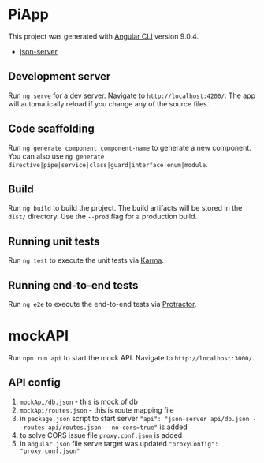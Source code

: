 # PiApp

This project was generated with [Angular CLI](https://github.com/angular/angular-cli) version 9.0.4.

- [json-server](https://www.npmjs.com/package/json-server)

## Development server

Run `ng serve` for a dev server. Navigate to `http://localhost:4200/`. The app will automatically reload if you change any of the source files.

## Code scaffolding

Run `ng generate component component-name` to generate a new component. You can also use `ng generate directive|pipe|service|class|guard|interface|enum|module`.

## Build

Run `ng build` to build the project. The build artifacts will be stored in the `dist/` directory. Use the `--prod` flag for a production build.

## Running unit tests

Run `ng test` to execute the unit tests via [Karma](https://karma-runner.github.io).

## Running end-to-end tests

Run `ng e2e` to execute the end-to-end tests via [Protractor](http://www.protractortest.org/).

# mockAPI

Run `npm run api` to start the mock API. Navigate to `http://localhost:3000/`.

## API config

1. `mockApi/db.json` - this is mock of db
2. `mockApi/routes.json` - this is route mapping file
3. in `package.json` script to start server `"api": "json-server api/db.json --routes api/routes.json --no-cors=true"` is added
4. to solve CORS issue file `proxy.conf.json` is added
5. in `angular.json` file serve target was updated `"proxyConfig": "proxy.conf.json"`
